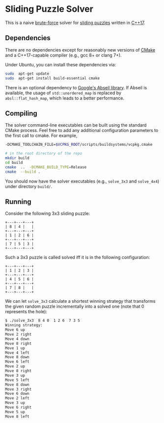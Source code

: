 # Sliding Puzzle Solver
This is a naive [brute-force](https://en.wikipedia.org/wiki/Brute-force_search) solver for [sliding puzzles](https://en.wikipedia.org/wiki/Sliding_puzzle) written in [C++17](https://en.cppreference.com/).


## Dependencies
There are no dependencies except for reasonably new versions of [CMake](https://cmake.org/) and a C++17-capable compiler (e.g., gcc 8+ or clang 7+).

Under Ubuntu, you can install these dependencies via:
```bash
sudo  apt-get update
sudo  apt-get install build-essential cmake
```

There is an optional dependency to [Google's Abseil library](https://abseil.io/).
If Abseil is available, the usage of `std::unordered_map` is replaced by `absl::flat_hash_map`, which leads to a better performance.


## Compiling
The solver command-line executables can be built using the standard CMake process.
Feel free to add any additional configuration parameters to the first call to cmake.
For example,
```bash
-DCMAKE_TOOLCHAIN_FILE=$VCPKG_ROOT/scripts/buildsystems/vcpkg.cmake
```

```bash
# in the root directory of the repo
mkdir build
cd build
cmake  ..  -DCMAKE_BUILD_TYPE=Release
cmake  --build .
```

You should now have the solver executables (e.g., `solve_3x3` and `solve_4x4`) under directory `build/`.


## Running
Consider the following 3x3 sliding puzzle:
```
+---+---+---+
| 8 | 4 |   |
+---+---+---+
| 1 | 2 | 6 |
+---+---+---+
| 7 | 5 | 3 |
+---+---+---+
```

Such a 3x3 puzzle is called solved iff it is in the following configuration:
```
+---+---+---+
| 1 | 2 | 3 |
+---+---+---+
| 4 | 5 | 6 |
+---+---+---+
| 7 | 8 |   |
+---+---+---+
```

We can let `solve_3x3` calculate a shortest winning strategy that transforms the given random puzzle incrementally into a solved one (note that 0 represents the hole):
```bash
$ ./solve_3x3  8 4 0  1 2 6  7 3 5
Winning strategy:
Move 6 up
Move 2 right
Move 4 down
Move 8 right
Move 1 up
Move 4 left
Move 8 down
Move 6 left
Move 2 up
Move 8 right
Move 3 up
Move 5 left
Move 8 down
Move 3 right
Move 6 down
Move 2 left
Move 3 up
Move 6 right
Move 5 up
Move 8 left
```

